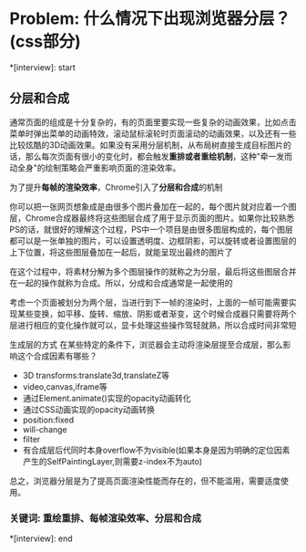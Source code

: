 # Problem: 什么情况下出现浏览器分层？(css部分)

*[interview]: start

## 分层和合成
通常页面的组成是十分复杂的，有的页面里要实现一些复杂的动画效果，比如点击菜单时弹出菜单的动画特效，滚动鼠标滚轮时页面滚动的动画效果，以及还有一些比较炫酷的3D动画效果。如果没有采用分层机制，从布局树直接生成目标图片的话，那么每次页面有很小的变化时，都会触发**重排或者重绘机制**，这种"牵一发而动全身"的绘制策略会严重影响页面的渲染效率。

为了提升**每帧的渲染效率**，Chrome引入了**分层和合成**的机制

你可以把一张网页想象成是由很多个图片叠加在一起的，每个图片就对应着一个图层，Chrome合成器最终将这些图层合成了用于显示页面的图片。如果你比较熟悉PS的话，就很好的理解这个过程，PS中一个项目是由很多图层构成的，每个图层都可以是一张单独的图片，可以设置透明度、边框阴影，可以旋转或者设置图层的上下位置，将这些图层叠加在一起后，就能呈现出最终的图片了

在这个过程中，将素材分解为多个图层操作的就称之为分层，最后将这些图层合并在一起的操作就称为合成。所以，分成和合成通常是一起使用的

考虑一个页面被划分为两个层，当进行到下一帧的渲染时，上面的一帧可能需要实现某些变换，如平移、旋转、缩放、阴影或者渐变，这个时候合成器只需要将两个层进行相应的变化操作就可以，显卡处理这些操作驾轻就熟，所以合成时间非常短

生成层的方式
在某些特定的条件下，浏览器会主动将渲染层提至合成层，那么影响这个合成因素有哪些？

- 3D transforms:translate3d,translateZ等
- video,canvas,iframe等
- 通过Element.animate()实现的opacity动画转化
- 通过CSS动画实现的opacity动画转换
- position:fixed
- will-change
- filter
- 有合成层后代同时本身overflow不为visible(如果本身是因为明确的定位因素产生的SelfPaintingLayer,则需要z-index不为auto)

总之，浏览器分层是为了提高页面渲染性能而存在的，但不能滥用，需要适度使用。

### 关键词: 重绘重排、每帧渲染效率、分层和合成
*[interview]: end
